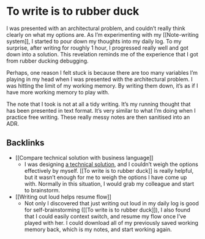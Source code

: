 # To write is to rubber duck
I was presented with an architectural problem, and couldn’t really think clearly on what my options are. As I’m experimenting with my [[Note-writing system]], I started to pour down my thoughts into my daily log. To my surprise, after writing for roughly 1 hour, I progressed really well and got down into a solution. This revelation reminds me of the experience that I got from rubber ducking debugging.

Perhaps, one reason I felt stuck is because there are too many variables I’m playing in my head when I was presented with the architectural problem. I was hitting the limit of my working memory. By writing them down, it’s as if I have more working memory to play with.

The note that I took is not at all a tidy writing. It’s my running thought that has been presented in text format. It’s very similar to what I’m doing when I practice free writing. These really messy notes are then sanitised into an ADR.

## Backlinks
* [[Compare technical solution with business language]]
	* I was designing [a technical solution](https://strategy.upmooffices.io/decisions/0008-introduce-aggregate-api.html), and I couldn’t weigh the options effectively by myself. [[To write is to rubber duck]] is really helpful, but it wasn’t enough for me to weigh the options I have come up with. Normally in this situation, I would grab my colleague and start to brainstorm.
* [[Writing out loud helps resume flow]]
	* Not only I discovered that just writing out loud in my daily log is good for self-brainstorming ([[To write is to rubber duck]]), I also found that I could easily context switch, and resume my flow once I’ve played with her. I could download all of my previously saved working memory back, which is my notes, and start working again.

<!-- #evergreen #writing -->

<!-- {BearID:1D9F2E16-CB0F-4D46-BB81-7C1DBD2AA459-6597-00001BBD6DC10E73} -->
